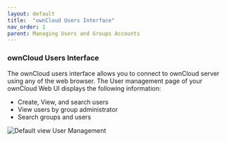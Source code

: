 ```yaml
---
layout: default
title:  "ownCloud Users Interface"
nav_order: 1
parent: Managing Users and Groups Accounts
---
```


### ownCloud Users Interface

The ownCloud users interface allows you to connect to ownCloud server using any of the web browser. The User management page of your ownCloud Web UI displays the following information:
- Create, View, and search users
- View users by group administrator 
- Search groups and users

![Default view User Management](/images/default_view_user_management)

